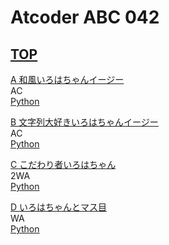 # Atcoder ABC 042

## [TOP](https://atcoder.jp/contests/abc042)  

[A 和風いろはちゃんイージー](https://atcoder.jp/contests/abc042/tasks/abc042_a)  
AC  
[Python](https://atcoder.jp/contests/abc042/submissions/15391124)  

[B 文字列大好きいろはちゃんイージー](https://atcoder.jp/contests/abc042/tasks/abc042_b)  
AC  
[Python](https://atcoder.jp/contests/abc042/submissions/15391147)  
  
[C こだわり者いろはちゃん](https://atcoder.jp/contests/abc042/tasks/arc058_a)  
2WA  
[Python](https://atcoder.jp/contests/abc042/submissions/15391531)  
  
[D いろはちゃんとマス目](https://atcoder.jp/contests/abc042/tasks/arc058_b)  
WA  
[Python](https://atcoder.jp/contests/abc042/submissions/15399549)  
